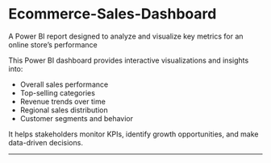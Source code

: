 # Ecommerce-Sales-Dashboard
A Power BI report designed to analyze and visualize key metrics for an online store’s performance


This Power BI dashboard provides interactive visualizations and insights into:
- Overall sales performance
- Top-selling  categories
- Revenue trends over time
- Regional sales distribution
- Customer segments and behavior

It helps stakeholders monitor KPIs, identify growth opportunities, and make data-driven decisions.

---

